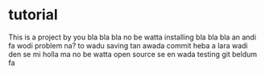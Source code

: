 # tutorial
This is a project by you bla bla bla
no be watta installing bla bla bla
an andi fa 
wodi problem na?
to wadu saving tan awada commit heba a lara wadi
den se mi holla ma no be watta open source se en wada testing 
git beldum fa
